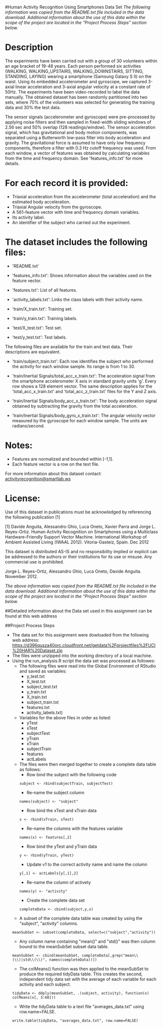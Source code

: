 #Human Activity Recognition Using Smartphones Data Set
*The following information was copied from the README.txt file included in the data download. Additional information about the use of this data within the scope of the project are located in the "Project Process Steps" section below.*

Description
===========
The experiments have been carried out with a group of 30 volunteers within an age bracket of 19-48 years. Each person performed six activities (WALKING, WALKING_UPSTAIRS, WALKING_DOWNSTAIRS, SITTING, STANDING, LAYING) wearing a smartphone (Samsung Galaxy S II) on the waist. Using its embedded accelerometer and gyroscope, we captured 3-axial linear acceleration and 3-axial angular velocity at a constant rate of 50Hz. The experiments have been video-recorded to label the data manually. The obtained dataset has been randomly partitioned into two sets, where 70% of the volunteers was selected for generating the training data and 30% the test data. 

The sensor signals (accelerometer and gyroscope) were pre-processed by applying noise filters and then sampled in fixed-width sliding windows of 2.56 sec and 50% overlap (128 readings/window). The sensor acceleration signal, which has gravitational and body motion components, was separated using a Butterworth low-pass filter into body acceleration and gravity. The gravitational force is assumed to have only low frequency components, therefore a filter with 0.3 Hz cutoff frequency was used. From each window, a vector of features was obtained by calculating variables from the time and frequency domain. See 'features_info.txt' for more details. 

For each record it is provided:
======================================

- Triaxial acceleration from the accelerometer (total acceleration) and the estimated body acceleration.
- Triaxial Angular velocity from the gyroscope. 
- A 561-feature vector with time and frequency domain variables. 
- Its activity label. 
- An identifier of the subject who carried out the experiment.

The dataset includes the following files:
=========================================

- 'README.txt'

- 'features_info.txt': Shows information about the variables used on the feature vector.

- 'features.txt': List of all features.

- 'activity_labels.txt': Links the class labels with their activity name.

- 'train/X_train.txt': Training set.

- 'train/y_train.txt': Training labels.

- 'test/X_test.txt': Test set.

- 'test/y_test.txt': Test labels.

The following files are available for the train and test data. Their descriptions are equivalent. 

- 'train/subject_train.txt': Each row identifies the subject who performed the activity for each window sample. Its range is from 1 to 30. 

- 'train/Inertial Signals/total_acc_x_train.txt': The acceleration signal from the smartphone accelerometer X axis in standard gravity units 'g'. Every row shows a 128 element vector. The same description applies for the 'total_acc_x_train.txt' and 'total_acc_z_train.txt' files for the Y and Z axis. 

- 'train/Inertial Signals/body_acc_x_train.txt': The body acceleration signal obtained by subtracting the gravity from the total acceleration. 

- 'train/Inertial Signals/body_gyro_x_train.txt': The angular velocity vector measured by the gyroscope for each window sample. The units are radians/second. 

Notes: 
======
- Features are normalized and bounded within [-1,1].
- Each feature vector is a row on the text file.

For more information about this dataset contact: activityrecognition@smartlab.ws

License:
========
Use of this dataset in publications must be acknowledged by referencing the following publication [1] 

[1] Davide Anguita, Alessandro Ghio, Luca Oneto, Xavier Parra and Jorge L. Reyes-Ortiz. Human Activity Recognition on Smartphones using a Multiclass Hardware-Friendly Support Vector Machine. International Workshop of Ambient Assisted Living (IWAAL 2012). Vitoria-Gasteiz, Spain. Dec 2012

This dataset is distributed AS-IS and no responsibility implied or explicit can be addressed to the authors or their institutions for its use or misuse. Any commercial use is prohibited.

Jorge L. Reyes-Ortiz, Alessandro Ghio, Luca Oneto, Davide Anguita. November 2012.

*The above information was copied from the README.txt file included in the data download. Additional information about the use of this data within the scope of the project are located in the "Project Process Steps" section below.*

##Detailed information about the Data set used in this assignment can be found at this web address

##Project Process Steps
* The data set for this assignment were dowloaded from the following web address:
	https://d396qusza40orc.cloudfront.net/getdata%2Fprojectfiles%2FUCI%20HAR%20Dataset.zip
* The files were unzipped into the working directory of a local machine.
* Using the run_analysis.R script the data set was processed as followes:
	+ The following files were read into the Global Environment of RStudio and saved as variables:
		- y_test.txt
		- X_test.txt
		- subject_test.txt
		- y_train.txt
		- X_train.txt
		- subject_train.txt
		- features.txt
		- activity_labels.txt)
	+ Variables for the above files in order as listed:
		- yTest
		- xTest
		- subjectTest
		- yTrain
		- xTrain
		- subjectTrain
		- features
		- actLabels
	+ The files were then merged together to create a complete data table as follows:
	 	- Row bind the subject with the following code
	 	~~~~~~~
		subject <- rbind(subjectTrain, subjectTest)
		~~~~~~~
	 	- Re-name the subject column
	 	~~~~~~~
		names(subject) <- "subject"
		~~~~~~~
	 	- Row bind the xTest and xTrain data
	 	~~~~~~~
		x <- rbind(xTrain, xTest)
		~~~~~~~ 
		- Re-name the columns with the features variable
		~~~~~~~
		names(x) <- features[,2]
		~~~~~~~
		- Row bind the yTest and yTrain data
		~~~~~~~
		y <- rbind(yTrain, yTest)
		~~~~~~~
		- Update v1 to the correct activity name and name the column
	 	~~~~~~~
		y[,1] <- actLabels[y[,1],2]
		~~~~~~~
		- Re-name the column of activety
	 	~~~~~~~
		names(y) <- "activity"
		~~~~~~~
		- Create the complete data set
		~~~~~~~
		completeData <- cbind(subject,y,x)
		~~~~~~~
	+ A subset of the complete data table was created by using the "subject", "activity" columns.
	~~~~~~~
	meanSubSet <- subset(completeData, select=c("subject","activity"))
	~~~~~~~
	+ Any column name containing "mean()" and "std()" was then column bound to the meanSubSet subset data table.
	~~~~~~~
	meanSubSet <- cbind(meanSubSet, completeData[,grep("mean\\(\\)|std\\(\\)", names(completeData))])
	~~~~~~~
	+ The colMeans() function was then applied to the meanSubSet to produce the required tidyData table. This creates the second, independent tidy data set with the average of each variable for each activity and each subject.
	~~~~~~~
	tidyData <- ddply(meanSubSet, .(subject, activity), function(x) colMeans(x[, 3:68]))
	~~~~~~~
	+ Write the tidyData table to a text file "averages_data.txt" using row.name=FALSE.
	~~~~~~~
	write.table(tidyData, "averages_data.txt", row.name=FALSE)
	~~~~~~~
